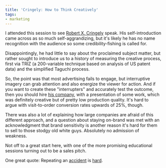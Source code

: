 ```yaml
---
title: 'Cringely: How to Think Creatively'
tags:
- marketing
---
```


I attended this session to see [Robert X. Cringely][1] speak.  His self-introduction came across as so much self-aggrandizing, but it's likely he has no name recognition with the audience so some credibility-fishing is called for.

Disappointingly, he had little to say about the proclaimed subject matter, but rather sought to introduce us to a history of measuring the creative process, first via TRIZ (a 200-variable technique based on analysis of US patent data) and the simplified Taguchi process.

So, the point was that most advertising fails to engage, but interruptive imagery can grab attention and also energize the viewer for action.  And if you want to create these "interrupters" and accurately test the outcome, then you should hire [his company][2], with a presentation of some work, which was definitely creative but of pretty low production quality.  It's hard to argue with visit-to-order conversion rates upwards of 25%, though.

There was also a lot of explaining how large companies are afraid of this different approach, and a question about staying on-brand was met with an acknowledgment that brand sensitivity is another reason it's hard for them to sell to those stodgy old white guys.  Absolutely no admission of weakness.

Not off to a great start here, with one of the more promising educational sessions turning out to be a sales pitch.

One great quote: Repeating an [accident][3] is [hard][4].

   [1]: http://www.cringely.com/
   [2]: http://taguchinow.com/
   [3]: http://www.engagesoftware.net/Blog/tabid/297/EntryID/27/Default.aspx
   [4]: http://www.stltoday.com/stltoday/business/stories.nsf/story/383175BB012A47F7862571AB000CB33D?OpenDocument&highlight=2%2C%22schupp%22
